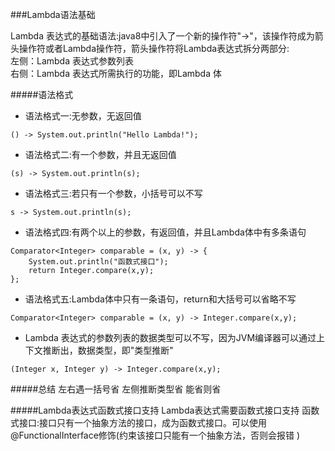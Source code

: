 ###Lambda语法基础

Lambda 表达式的基础语法:java8中引入了一个新的操作符"->"，该操作符成为箭头操作符或者Lambda操作符，箭头操作符将Lambda表达式拆分两部分:       
左侧：Lambda 表达式参数列表       
右侧：Lambda 表达式所需执行的功能，即Lambda 体      

#####语法格式
- 语法格式一:无参数，无返回值
```text
() -> System.out.println("Hello Lambda!");
```

- 语法格式二:有一个参数，并且无返回值
```text
(s) -> System.out.println(s);
```

- 语法格式三:若只有一个参数，小括号可以不写
```text
s -> System.out.println(s);
```

- 语法格式四:有两个以上的参数，有返回值，并且Lambda体中有多条语句
```text
Comparator<Integer> comparable = (x, y) -> {
    System.out.println("函数式接口");
    return Integer.compare(x,y);
};
```

- 语法格式五:Lambda体中只有一条语句，return和大括号可以省略不写
```text
Comparator<Integer> comparable = (x, y) -> Integer.compare(x,y);
```

- Lambda 表达式的参数列表的数据类型可以不写，因为JVM编译器可以通过上下文推断出，数据类型，即"类型推断"
```text
(Integer x, Integer y) -> Integer.compare(x,y);
```


#####总结
左右遇一括号省
左侧推断类型省
能省则省

#####Lambda表达式函数式接口支持
Lambda表达式需要函数式接口支持
函数式接口:接口只有一个抽象方法的接口，成为函数式接口。可以使用@FunctionalInterface修饰(约束该接口只能有一个抽象方法，否则会报错 )
